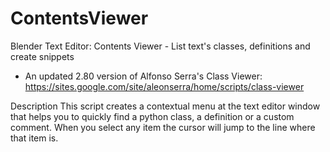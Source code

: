 # ContentsViewer
Blender Text Editor: Contents Viewer - List text's classes, definitions and create snippets 

- An updated 2.80 version of Alfonso Serra's Class Viewer:
https://sites.google.com/site/aleonserra/home/scripts/class-viewer

Description
This script creates a contextual menu at the text editor window that helps you to quickly find a python class, a definition or a custom comment. When you select any item the cursor will jump to the line where that item is.
